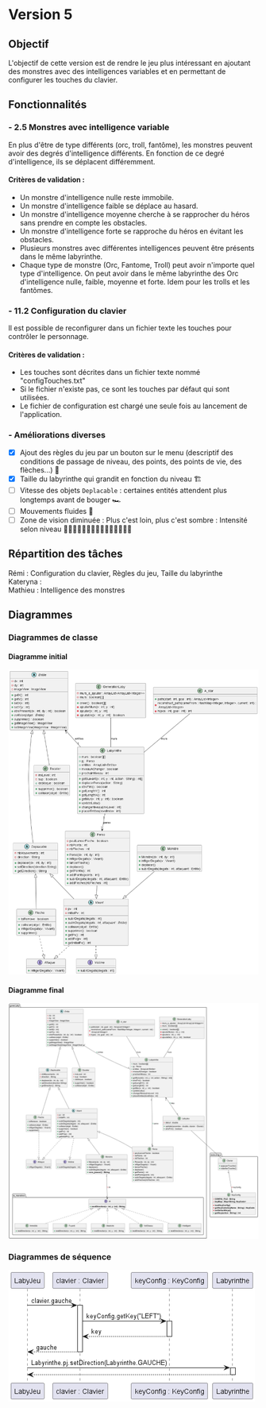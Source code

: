 # Version 5

## Objectif

L'objectif de cette version est de rendre le jeu plus intéressant en ajoutant des monstres avec des intelligences
variables et en permettant de configurer les touches du clavier.

## Fonctionnalités

### - 2.5 Monstres avec intelligence variable

En plus d'être de type différents (orc, troll, fantôme), les monstres peuvent avoir
des degrés d'intelligence différents. En fonction de ce degré d'intelligence, ils se déplacent
différemment.

#### Critères de validation :

* Un monstre d'intelligence nulle reste immobile.
* Un monstre d'intelligence faible se déplace au hasard.
* Un monstre d'intelligence moyenne cherche à se rapprocher du héros sans prendre
  en compte les obstacles.
* Un monstre d'intelligence forte se rapproche du héros en évitant les obstacles.
* Plusieurs monstres avec différentes intelligences peuvent être présents dans le
  même labyrinthe.
* Chaque type de monstre (Orc, Fantome, Troll) peut avoir n'importe quel type
  d'intelligence. On peut avoir dans le même labyrinthe des Orc d'intelligence nulle,
  faible, moyenne et forte. Idem pour les trolls et les fantômes.

### - 11.2 Configuration du clavier

Il est possible de reconfigurer dans un fichier texte les touches pour contrôler le
personnage.

#### Critères de validation :

* Les touches sont décrites dans un fichier texte nommé "configTouches.txt"
* Si le fichier n'existe pas, ce sont les touches par défaut qui sont utilisées.
* Le fichier de configuration est chargé une seule fois au lancement de l'application.

### - Améliorations diverses

- [X] Ajout des règles du jeu par un bouton sur le menu (descriptif des conditions de passage de niveau, des points, des
  points de vie, des flèches...) 📜
- [X] Taille du labyrinthe qui grandit en fonction du niveau 🏗️
- [ ] Vitesse des objets `Deplacable` : certaines entités attendent plus longtemps avant de bouger 🏎️
- [ ] Mouvements fluides 🐇
- [ ] Zone de vision diminuée : Plus c'est loin, plus c'est sombre : Intensité selon niveau
  🙋🏻‍♂️🙋🏼‍♂️🙋🏽‍♂️🙋🏾‍♂️🙋🏿‍♂️

## Répartition des tâches

Rémi :  Configuration du clavier, Règles du jeu, Taille du labyrinthe  
Kateryna :  
Mathieu :  Intelligence des monstres

## Diagrammes

### Diagrammes de classe

#### Diagramme initial

<img src="https://github.com/remi-choffat/2024_Zeldiablo_remi-choffat_Cesareuh_katrinltvnv/blob/main/documents/version_5/diag_classe_v5_initial.png" alt="Diagramme de classe initial"></img>

#### Diagramme final

<img src="https://github.com/remi-choffat/2024_Zeldiablo_remi-choffat_Cesareuh_katrinltvnv/blob/main/documents/version_5/diag_classe_v5_final.png" alt="Diagramme de classe final"></img>

### Diagrammes de séquence

<img src="https://github.com/remi-choffat/2024_Zeldiablo_remi-choffat_Cesareuh_katrinltvnv/blob/main/documents/version_5/diag_seq_clavier.png" alt="Diagramme de séquence configuration du clavier"></img>

